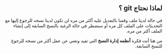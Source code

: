 
<div dir = "rtl">


## لماذا نحتاج git ؟
في حالة لدينا ملف وقمنا بالتعديل عليه أكثر من مره لن تكون لدينا نسخه للرجوع إليها مع التحديثات على الملف كل مره أو سنضطر في حالة الرغبة بالنسخ السابقة إلى إنشاء الملف أكثر من مره.

من هنا أتت فكرة **أنظمه إدارة النسخ** التي تفيد وتغني عن عمل أكثر من نسخه للرجوع للنسخ السابقة.
</div>
